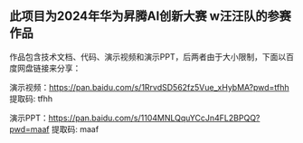 ## 此项目为2024年华为昇腾AI创新大赛 w汪汪队的参赛作品 
作品包含技术文档、代码、演示视频和演示PPT，后两者由于大小限制，下面以百度网盘链接来分享：

演示视频：https://pan.baidu.com/s/1RrvdSD562fz5Vue_xHybMA?pwd=tfhh 提取码: tfhh

演示PPT：https://pan.baidu.com/s/1104MNLQquYCcJn4FL2BPQQ?pwd=maaf 提取码: maaf
